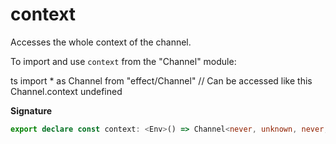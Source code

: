 # context

Accesses the whole context of the channel.

To import and use `context` from the "Channel" module:

ts
import \* as Channel from "effect/Channel"
// Can be accessed like this
Channel.context
undefined

**Signature**

```ts
export declare const context: <Env>() => Channel<never, unknown, never, unknown, Context.Context<Env>, unknown, Env>
```

